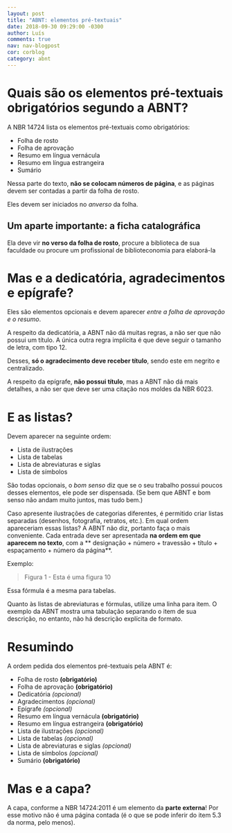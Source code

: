 ```yaml
---
layout: post
title: "ABNT: elementos pré-textuais"
date: 2018-09-30 09:29:00 -0300
author: Luís
comments: true
nav: nav-blogpost
cor: corblog
category: abnt
---
```


# Quais são os elementos pré-textuais obrigatórios segundo a ABNT?

A NBR 14724 lista os elementos pré-textuais como obrigatórios:

+ Folha de rosto
+ Folha de aprovação
+ Resumo em língua vernácula
+ Resumo em língua estrangeira
+ Sumário

Nessa parte do texto, **não se colocam números de página**, e as páginas devem ser contadas a partir da folha de rosto.

Eles devem ser iniciados no *anverso* da folha.

## Um aparte importante: a ficha catalográfica

Ela deve vir **no verso da folha de rosto**, procure a biblioteca de sua faculdade ou procure um profissional de biblioteconomia para elaborá-la

# Mas e a dedicatória, agradecimentos e epígrafe?

Eles são elementos opcionais e devem aparecer *entre a folha de aprovação e o resumo*.

A respeito da dedicatória, a ABNT não dá muitas regras, a não ser que não possui um título. 
A única outra regra implícita é que deve seguir o tamanho de letra, com tipo 12.

Desses, **só o agradecimento deve receber título**, sendo este em negrito e centralizado.

A respeito da epígrafe, **não possui título**, mas a ABNT não dá mais detalhes, a não ser que deve ser uma citação nos moldes da NBR 6023.

# E as listas?

Devem aparecer na seguinte ordem:

+ Lista de ilustrações
+ Lista de tabelas
+ Lista de abreviaturas e siglas
+ Lista de símbolos

São todas opcionais, o *bom senso* diz que se o seu trabalho possui poucos desses elementos, ele pode ser dispensada.
(Se bem que ABNT e bom senso não andam muito juntos, mas tudo bem.)

Caso apresente ilustrações de categorias diferentes, é permitido criar listas separadas (desenhos, fotografia, retratos, etc.).
Em qual ordem apareceriam essas listas? A ABNT não diz, portanto faça o mais conveniente.
Cada entrada deve ser apresentada **na ordem em que aparecem no texto**, com a ** designação + número + travessão + título + espaçamento + número da página**.

Exemplo:
> Figura 1 - Esta é uma figura                                               10

Essa fórmula é a mesma para tabelas.

Quanto às listas de abreviaturas e fórmulas, utilize uma linha para item.
O exemplo da ABNT mostra uma tabulação separando o item de sua descrição, no entanto, não há descrição explícita de formato.

# Resumindo 

A ordem pedida dos elementos pré-textuais pela ABNT é:

+ Folha de rosto **(obrigatório)**
+ Folha de aprovação **(obrigatório)**
+ Dedicatória *(opcional)*
+ Agradecimentos *(opcional)*
+ Epígrafe *(opcional)*
+ Resumo em língua vernácula **(obrigatório)**
+ Resumo em língua estrangeira **(obrigatório)**
+ Lista de ilustrações *(opcional)*
+ Lista de tabelas *(opcional)*
+ Lista de abreviaturas e siglas *(opcional)*
+ Lista de símbolos *(opcional)*
+ Sumário **(obrigatório)**

# Mas e a capa?

A capa, conforme a NBR 14724:2011 é um elemento da **parte externa**!
Por esse motivo não é uma página contada (é o que se pode inferir do item 5.3 da norma, pelo menos).

